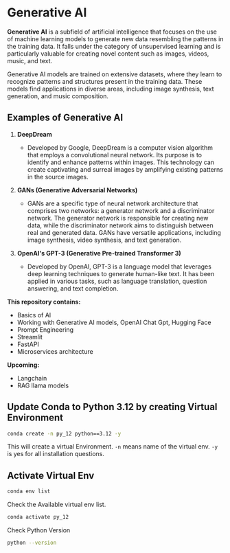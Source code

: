 # Generative AI

**Generative AI** is a subfield of artificial intelligence that focuses on the use of machine learning models to generate new data resembling the patterns in the training data. It falls under the category of unsupervised learning and is particularly valuable for creating novel content such as images, videos, music, and text.

Generative AI models are trained on extensive datasets, where they learn to recognize patterns and structures present in the training data. These models find applications in diverse areas, including image synthesis, text generation, and music composition.

## Examples of Generative AI

1. **DeepDream**
   - Developed by Google, DeepDream is a computer vision algorithm that employs a convolutional neural network. Its purpose is to identify and enhance patterns within images. This technology can create captivating and surreal images by amplifying existing patterns in the source images.

2. **GANs (Generative Adversarial Networks)**
   - GANs are a specific type of neural network architecture that comprises two networks: a generator network and a discriminator network. The generator network is responsible for creating new data, while the discriminator network aims to distinguish between real and generated data. GANs have versatile applications, including image synthesis, video synthesis, and text generation.

3. **OpenAI's GPT-3 (Generative Pre-trained Transformer 3)**
   - Developed by OpenAI, GPT-3 is a language model that leverages deep learning techniques to generate human-like text. It has been applied in various tasks, such as language translation, question answering, and text completion.

**This repository contains:**

- Basics of AI
- Working with Generative AI models, OpenAI Chat Gpt, Hugging Face
- Prompt Engineering
- Streamlit
- FastAPI
- Microservices architecture

**Upcoming:**

- Langchain
- RAG llama models

## Update Conda to Python 3.12 by creating Virtual Environment

```bash
conda create -n py_12 python==3.12 -y
```

This will create a virtual Environment.
`-n` means name of the virtual env.
`-y` is yes for all installation questions.

## Activate Virtual Env

```bash
conda env list
```

Check the Available virtual env list.

```bash
conda activate py_12
```

Check Python Version

```bash
python --version
```

